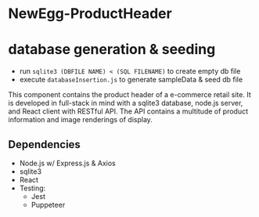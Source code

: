 # NewEgg-ProductHeader

# database generation & seeding
- run `sqlite3 (DBFILE NAME) < (SQL FILENAME)` to create empty db file
- execute `databaseInsertion.js` to generate sampleData & seed db file

This component contains the product header of a e-commerce retail site.
It is developed in full-stack in mind with a sqlite3 database, node.js server, and React client with RESTful API.
The API contains a multitude of product information and image renderings of display.

## Dependencies
- Node.js w/ Express.js & Axios
- sqlite3
- React
- Testing:
  - Jest
  - Puppeteer
